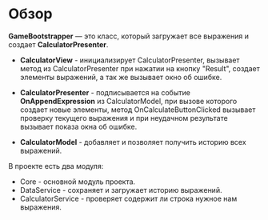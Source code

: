 # Обзор

**GameBootstrapper** — это класс, который загружает все выражения и создает **CalculatorPresenter**.

*  **CalculatorView** - инициализирует CalculatorPresenter, вызывает метод из CalculatorPresenter при нажатии на кнопку "Result",
создает элементы выражений, а так же вызывает окно об ошибке. 


*  **CalculatorPresenter** - подписывается на событие **OnAppendExpression** из CalculatorModel, при вызове которого создает новые элементы,
метод OnСalculateButtonClicked вызывает проверку текущего выражения и при неудачном результате вызывает показа окна об ошибке.


*  **CalculatorModel** - добавляет и позволяет получить историю всех выражений.

В проекте есть два модуля:
*  Core - основной модуль проекта.
*  DataService - сохраняет и загружает историю выражений.
*  CalculatorService - проверяет содержит ли строка нужное нам выражения.